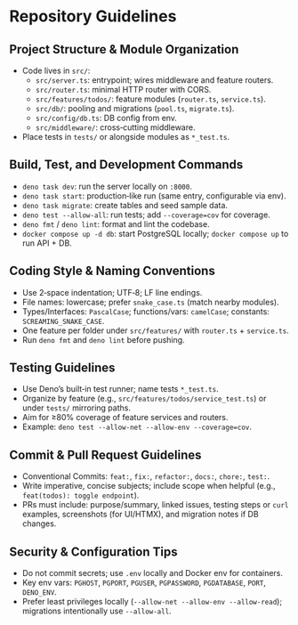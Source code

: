 # Repository Guidelines

## Project Structure & Module Organization

- Code lives in `src/`:
  - `src/server.ts`: entrypoint; wires middleware and feature routers.
  - `src/router.ts`: minimal HTTP router with CORS.
  - `src/features/todos/`: feature modules (`router.ts`, `service.ts`).
  - `src/db/`: pooling and migrations (`pool.ts`, `migrate.ts`).
  - `src/config/db.ts`: DB config from env.
  - `src/middleware/`: cross‑cutting middleware.
- Place tests in `tests/` or alongside modules as `*_test.ts`.

## Build, Test, and Development Commands

- `deno task dev`: run the server locally on `:8000`.
- `deno task start`: production‑like run (same entry, configurable via env).
- `deno task migrate`: create tables and seed sample data.
- `deno test --allow-all`: run tests; add `--coverage=cov` for coverage.
- `deno fmt` / `deno lint`: format and lint the codebase.
- `docker compose up -d db`: start PostgreSQL locally; `docker compose up` to run API + DB.

## Coding Style & Naming Conventions

- Use 2‑space indentation; UTF‑8; LF line endings.
- File names: lowercase; prefer `snake_case.ts` (match nearby modules).
- Types/Interfaces: `PascalCase`; functions/vars: `camelCase`; constants: `SCREAMING_SNAKE_CASE`.
- One feature per folder under `src/features/` with `router.ts` + `service.ts`.
- Run `deno fmt` and `deno lint` before pushing.

## Testing Guidelines

- Use Deno’s built‑in test runner; name tests `*_test.ts`.
- Organize by feature (e.g., `src/features/todos/service_test.ts`) or under `tests/` mirroring paths.
- Aim for ≥80% coverage of feature services and routers.
- Example: `deno test --allow-net --allow-env --coverage=cov`.

## Commit & Pull Request Guidelines

- Conventional Commits: `feat:`, `fix:`, `refactor:`, `docs:`, `chore:`, `test:`.
- Write imperative, concise subjects; include scope when helpful (e.g., `feat(todos): toggle endpoint`).
- PRs must include: purpose/summary, linked issues, testing steps or `curl` examples, screenshots (for UI/HTMX), and
  migration notes if DB changes.

## Security & Configuration Tips

- Do not commit secrets; use `.env` locally and Docker env for containers.
- Key env vars: `PGHOST`, `PGPORT`, `PGUSER`, `PGPASSWORD`, `PGDATABASE`, `PORT`, `DENO_ENV`.
- Prefer least privileges locally (`--allow-net --allow-env --allow-read`); migrations intentionally use `--allow-all`.
